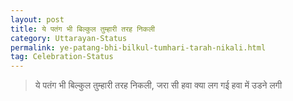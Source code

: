 ```yaml
---
layout: post
title: ये पतंग भी बिल्कुल तुम्हारी तरह निकली
category: Uttarayan-Status
permalink: ye-patang-bhi-bilkul-tumhari-tarah-nikali.html
tag: Celebration-Status
---
```

> ये पतंग भी बिल्कुल तुम्हारी तरह निकली, जरा सी हवा क्या लग गई हवा में उडने लगी
